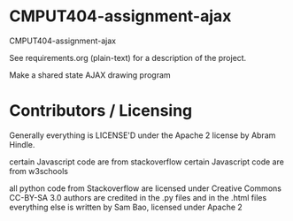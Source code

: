 
CMPUT404-assignment-ajax
==============================

CMPUT404-assignment-ajax

See requirements.org (plain-text) for a description of the project.

Make a shared state AJAX drawing program

Contributors / Licensing
========================

Generally everything is LICENSE'D under the Apache 2 license by Abram Hindle.

certain Javascript code are from stackoverflow
certain Javascript code are from w3schools

all python code from Stackoverflow are licensed under Creative Commons CC-BY-SA 3.0
authors are credited in the .py files and in the .html files
everything else is written by Sam Bao, licensed under Apache 2







